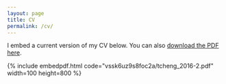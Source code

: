 ```yaml
---
layout: page
title: CV
permalink: /cv/
---
```


I embed a current version of my CV below. You can also [download the PDF here](https://www.dropbox.com/s/vssk6uz9s8foc2a/tcheng_2016-2.pdf).

{% include embedpdf.html code="vssk6uz9s8foc2a/tcheng_2016-2.pdf" width=100 height=800 %}


